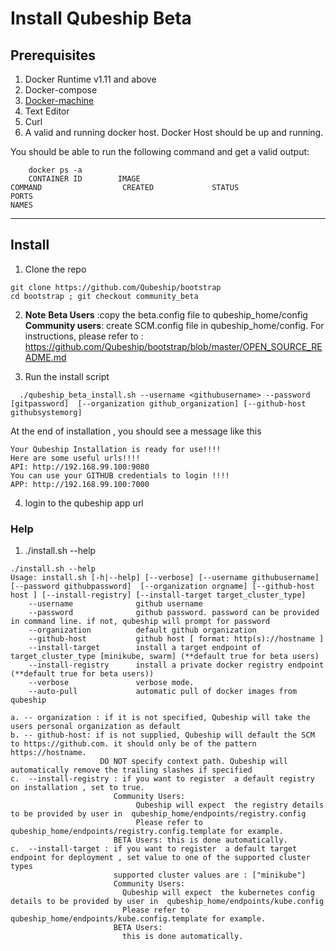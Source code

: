 # Install Qubeship Beta

## Prerequisites
1. Docker Runtime v1.11 and above
2. Docker-compose
3. [Docker-machine](https://github.com/docker/machine/releases)
3. Text Editor
4. Curl 
5. A valid and running docker host.  Docker Host should be up and running.

You should be able to run the following command and get a valid output:
```
    docker ps -a 
    CONTAINER ID        IMAGE                                                             COMMAND                  CREATED             STATUS                  PORTS                                                                      NAMES
```
----
## Install

1. Clone the repo
```
git clone https://github.com/Qubeship/bootstrap
cd bootstrap ; git checkout community_beta 
```


2. **Note** 
   **Beta Users** :copy the beta.config file to qubeship_home/config  
   **Community users**: create  SCM.config file in qubeship_home/config. For instructions, please refer to : https://github.com/Qubeship/bootstrap/blob/master/OPEN_SOURCE_README.md

3.  Run the install script
```
  ./qubeship_beta_install.sh --username <githubusername> --password [gitpassword]  [--organization github_organization] [--github-host githubsystemorg]
```

At the end of installation , you should see a message like this
```
Your Qubeship Installation is ready for use!!!!
Here are some useful urls!!!!
API: http://192.168.99.100:9080
You can use your GITHUB credentials to login !!!!
APP: http://192.168.99.100:7000
```

4. login to the qubeship app url


### Help

1. ./install.sh --help
```
./install.sh --help
Usage: install.sh [-h|--help] [--verbose] [--username githubusername] [--password githubpassword]  [--organization orgname] [--github-host host ] [--install-registry] [--install-target target_cluster_type]
    --username              github username
    --password              github password. password can be provided in command line. if not, qubeship will prompt for password
    --organization          default github organization
    --github-host           github host [ format: http(s)://hostname ]
    --install-target        install a target endpoint of target_cluster_type [minikube, swarm] (**default true for beta users)
    --install-registry      install a private docker registry endpoint (**default true for beta users))
    --verbose               verbose mode.
    --auto-pull             automatic pull of docker images from qubeship

a. -- organization : if it is not specified, Qubeship will take the users personal organization as default
b. -- github-host: if is not supplied, Qubeship will default the SCM to https://github.com. it should only be of the pattern https://hostname.
                    DO NOT specify context path. Qubeship will automatically remove the trailing slashes if specified
c.  --install-registry : if you want to register  a default registry on installation , set to true.
                       Community Users:
                            Qubeship will expect  the registry details to be provided by user in  qubeship_home/endpoints/registry.config
                            Please refer to qubeship_home/endpoints/registry.config.template for example.
                       BETA Users: this is done automatically.
c.  --install-target : if you want to register  a default target endpoint for deployment , set value to one of the supported cluster types
                       supported cluster values are : ["minikube"]
                       Community Users:
                         Qubeship will expect  the kubernetes config details to be provided by user in  qubeship_home/endpoints/kube.config
                         Please refer to qubeship_home/endpoints/kube.config.template for example.
                       BETA Users:
                         this is done automatically.
```

